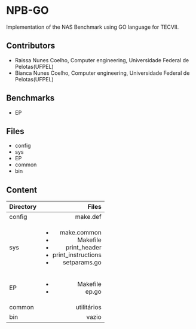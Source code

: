 # NPB-GO
Implementation of the NAS Benchmark using GO language for TECVII. 

## Contributors
- Raissa Nunes Coelho, Computer engineering, Universidade Federal de Pelotas(UFPEL)
- Bianca Nunes Coelho, Computer engineering, Universidade Federal de Pelotas(UFPEL)

## Benchmarks
- EP

## Files
- config
- sys
- EP
- common
- bin

## Content
|Directory |Files |
| :---|---:|
|config | make.def|
|sys | <ul><li>make.common</li><li>Makefile</li><li>print_header</li><li>print_instructions</li><li>setparams.go</li></ul>|
|EP | <ul><li>Makefile</li><li>ep.go</li></ul> |
|common | utilitários |
|bin | vazio |
